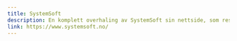 ```yaml
---
title: SystemSoft
description: En komplett overhaling av SystemSoft sin nettside, som resulterte i en årlig kostnadsreduksjon på 3000 NOK.
link: https://www.systemsoft.no/
---
```

